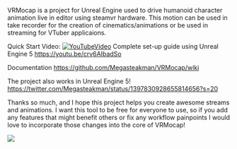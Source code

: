 VRMocap is a project for Unreal Engine used to drive humanoid character animation live in editor using steamvr hardware.  This motion can be used in take recorder for the creation of cinematics/animations or be used in streaming for VTuber applicaions.

Quick Start Video:
[![YouTubeVideo](https://i.imgur.com/OdwBANp.png)](https://youtu.be/crv6AIbadSo)
Complete set-up guide using Unreal Engine 5
https://youtu.be/crv6AIbadSo

Documentation
https://github.com/Megasteakman/VRMocap/wiki

The project also works in Unreal Engine 5!  https://twitter.com/Megasteakman/status/1397830928655814656?s=20

Thanks so much, and I hope this project helps you create awesome streams and animations.  I want this tool to be free for everyone to use, so if you add any features that might benefit others or fix any workflow painpoints I would love to incorporate those changes into the core of VRMocap! 

![](https://media.giphy.com/media/aQe8neXxFfvbUGRadh/giphy-downsized-large.gif)
